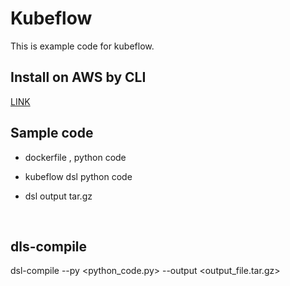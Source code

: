 # Kubeflow

This is example code for kubeflow.
&nbsp;

## Install on AWS by CLI
[LINK](https://github.com/shilf1/kubeflow/blob/main/INSTALL.md)
&nbsp;

## Sample code

- dockerfile , python code

- kubeflow dsl python code

- dsl output tar.gz

&nbsp;

## dls-compile
dsl-compile --py <python_code.py> --output <output_file.tar.gz>

